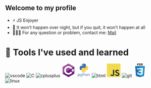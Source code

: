 ## Welcome to my profile

- ⚡️ JS Enjoyer
- 💬 It won’t happen over night, but if you quit, it won’t happen at all
- 👨🏻‍💻 For any question or problem, contact me: 
[Mail](mailto:denis.stefanw@gmail.com) 

# 🚀 Tools I've used and learned
<img src="https://cdn.jsdelivr.net/gh/devicons/devicon/icons/vscode/vscode-original.svg" alt="vscode" width="45" height="45"/> <img  width="45" height="45" src="https://cdn.jsdelivr.net/gh/devicons/devicon/icons/c/c-original.svg" alt="C"> <img alt="cplusplus" width="45" height="45" src="https://cdn.jsdelivr.net/gh/devicons/devicon/icons/cplusplus/cplusplus-original.svg"> <img alt="html" width="45" height="45" src="https://github.com/devicons/devicon/blob/master/icons/csharp/csharp-original.svg">
<img src="https://raw.githubusercontent.com/devicons/devicon/master/icons/python/python-original-wordmark.svg" alt="python" width="45" height="45"> <img alt="html" width="45" height="45" src="https://cdn.jsdelivr.net/gh/devicons/devicon/icons/html5/html5-original.svg"> <img src="https://raw.githubusercontent.com/devicons/devicon/master/icons/javascript/javascript-original.svg" alt="javascript" width="45" height="45" > <img src="https://cdn.jsdelivr.net/gh/devicons/devicon/icons/git/git-original.svg" alt="git" width="45" height="45" > <img src="https://raw.githubusercontent.com/devicons/devicon/master/icons/css3/css3-original-wordmark.svg" alt="css3" width="45" height="45">  <img alt="linux" width="45" height="45" src="https://cdn.jsdelivr.net/gh/devicons/devicon/icons/linux/linux-original.svg">
